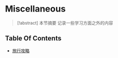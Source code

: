 # Miscellaneous

> [!abstract] 本节摘要
> 记录一些学习方面之外的内容

## Table Of Contents

- [旅行攻略](Travel_Plans/index.md)
